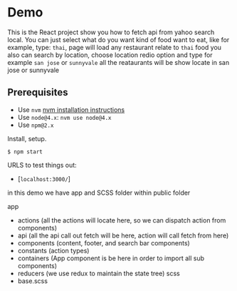Demo
========
This is the React project show you how to fetch api from yahoo search local.
You can just select what do you want kind of food want to eat,
like for example, type: `thai`, page will load any restaurant relate to `thai` food
you also can search by location, choose location redio option and type for example `san jose` or `sunnyvale`
all the reataurants will be show locate in san jose or sunnyvale


## Prerequisites

- Use `nvm` [nvm installation instructions](https://github.com/creationix/nvm#installation)
- Use `node@4.x`: `nvm use node@4.x`
- Use `npm@2.x`

Install, setup.

```
$ npm start
```

URLS to test things out:

* [`localhost:3000/`]

in this demo we have app and SCSS folder within public folder

app
  - actions (all the actions will locate here, so we can dispatch action from components)
  - api (all the api call out fetch will be here, action will call fetch from here)
  - components (content, footer, and search bar components)
  - constants (action types)
  - containers (App component is be here in order to import all sub components)
  - reducers (we use redux to maintain the state tree)
scss
  - base.scss
